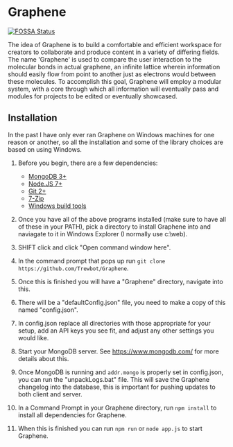 # Graphene

[![FOSSA Status](https://app.fossa.io/api/projects/git%2Bhttps%3A%2F%2Fgithub.com%2Fpheneco%2FGraphene.svg?type=shield)](https://app.fossa.io/projects/git%2Bhttps%3A%2F%2Fgithub.com%2Fpheneco%2FGraphene?ref=badge_shield)

The idea of Graphene is to build a comfortable and efficient workspace for creators to collaborate and produce content in a variety of differing fields. The name 'Graphene' is used to compare the user interaction to the molecular bonds in actual graphene, an infinite lattice wherein information should easily flow from point to another just as electrons would between these molecules. To accomplish this goal, Graphene will employ a modular system, with a core through which all information will eventually pass and modules for projects to be edited or eventually showcased.

## Installation

In the past I have only ever ran Graphene on Windows machines for one reason or another, so all the installation and some of the library choices are based on using Windows.

1. Before you begin, there are a few dependencies:
   - [MongoDB 3+](https://www.mongodb.com/)
   - [Node.JS 7+](https://nodejs.org/en/)
   - [Git 2+](https://git-scm.com/download/win)
   - [7-Zip](http://www.7-zip.org/)
   - [Windows build tools](https://github.com/Microsoft/nodejs-guidelines/blob/master/windows-environment.md#compiling-native-addon-modules)

2. Once you have all of the above programs installed (make sure to have all of these in your PATH), pick a directory to install Graphene into and naviagate to it in Windows Explorer (I normally use c:\web).

3. SHIFT click and click "Open command window here".

4. In the command prompt that pops up run `git clone https://github.com/Trewbot/Graphene`.

5. Once this is finished you will have a "Graphene" directory, navigate into this.

6. There will be a "defaultConfig.json" file, you need to make a copy of this named "config.json".

7. In config.json replace all directories with those appropriate for your setup, add an API keys you see fit, and adjust any other settings you would like.

8. Start your MongoDB server. See https://www.mongodb.com/ for more details about this.

9. Once MongoDB is running and `addr.mongo` is properly set in config.json, you can run the "unpackLogs.bat" file. This will save the Graphene changelog into the database, this is important for pushing updates to both client and server.

10. In a Command Prompt in your Graphene directory, run `npm install` to install all dependencies for Graphene.

11. When this is finished you can run `npm run` or `node app.js` to start Graphene.
